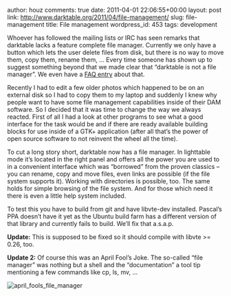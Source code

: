 author: houz
comments: true
date: 2011-04-01 22:06:55+00:00
layout: post
link: http://www.darktable.org/2011/04/file-management/
slug: file-management
title: File management
wordpress_id: 453
tags: development

Whoever has followed the mailing lists or IRC has seen remarks that darktable lacks a feature complete file manager. Currently we only have a button which lets the user delete files from disk, but there is no way to move them, copy them, rename them, … Every time someone has shown up to suggest something beyond that we made clear that “darktable is not a file manager”. We even have a [FAQ entry](https://sourceforge.net/apps/trac/darktable/wiki/FAQ) about that.

Recently I had to edit a few older photos which happened to be on an external disk so I had to copy them to my laptop and suddenly I knew why people want to have some file management capabilities inside of their DAM software. So I decided that it was time to change the way we always reacted. First of all I had a look at other programs to see what a good interface for the task would be and if there are ready available building blocks for use inside of a GTK+ application (after all that’s the power of open source software to not reinvent the wheel all the time).

To cut a long story short, darktable now has a file manager. In lighttable mode it’s located in the right panel and offers all the power you are used to in a convenient interface which was “borrowed” from the proven classics&nbsp;– you can rename, copy and move files, even links are possible (if the file system supports it). Working with directories is possible, too. The same holds for simple browsing of the file system. And for those which need it there is even a little help system included.

To test this you have to build from git and have libvte-dev installed. Pascal’s PPA doesn’t have it yet as the Ubuntu build farm has a different version of that library and currently fails to build. We’ll fix that a.s.a.p.

**Update:** This is supposed to be fixed so it should compile with libvte >= 0.26, too.

**Update 2:** Of course this was an April Fool’s Joke. The so-called “file manager” was nothing but a shell and the “documentation” a tool tip mentioning a few commands like cp, ls, mv, ...

![april_fools_file_manager]({attach}april_fools_file_manager.png)

